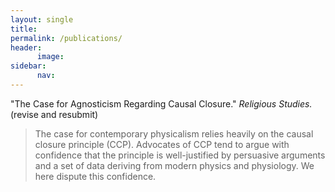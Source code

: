 ```yaml
---
layout: single
title: 
permalink: /publications/
header:
      image: 
sidebar: 
      nav: 
--- 
```




"The Case for Agnosticism Regarding Causal Closure." *Religious Studies.* (revise and resubmit)

> The case for contemporary physicalism relies heavily on the causal closure principle (CCP). Advocates of CCP tend to argue with confidence that the principle is well-justified by persuasive arguments and a set of data deriving from modern physics and physiology. We here dispute this confidence. 
